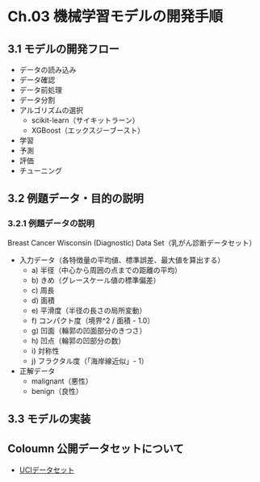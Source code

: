 # Ch.03 機械学習モデルの開発手順

## 3.1 モデルの開発フロー

- データの読み込み
- データ確認
- データ前処理
- データ分割
- アルゴリズムの選択
  - scikit-learn（サイキットラーン）
  - XGBoost（エックスジーブースト）
- 学習
- 予測
- 評価
- チューニング

## 3.2 例題データ・目的の説明

### 3.2.1 例題データの説明

Breast Cancer Wisconsin (Diagnostic) Data Set（乳がん診断データセット）

- 入力データ（各特徴量の平均値、標準誤差、最大値を算出する）
  - a) 半径（中心から周囲の点までの距離の平均）
  - b) きめ（グレースケール値の標準偏差）
  - c) 周長
  - d) 面積
  - e) 平滑度（半径の長さの局所変動）
  - f) コンパクト度（境界^2 / 面積 - 1.0）
  - g) 凹面（輪郭の凹面部分のきつさ）
  - h) 凹点（輪郭の凹部分の数）
  - i) 対称性
  - j) フラクタル度（「海岸線近似」- 1）
- 正解データ
  - malignant（悪性）
  - benign（良性）

## 3.3 モデルの実装

## Coloumn 公開データセットについて

- [UCIデータセット](https://archive.ics.uci.edu/ml/datasets.php)
